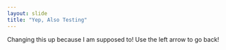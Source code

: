 ```yaml
---
layout: slide
title: "Yep, Also Testing"
---
```

Changing this up because I am supposed to!
Use the left arrow to go back!
